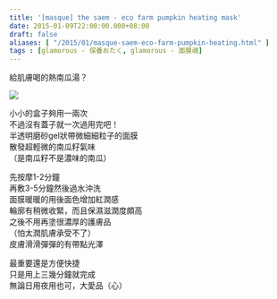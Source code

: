 ```yaml
---
title: '[masque] the saem - eco farm pumpkin heating mask'
date: 2015-01-09T22:00:00.000+08:00
draft: false
aliases: [ "/2015/01/masque-saem-eco-farm-pumpkin-heating.html" ]
tags : [glamorous - 保養おたく, glamorous - 面膜魂]
---
```


給肌膚喝的熱南瓜湯？  

![](/images/thesaempumpkin.jpg)

小小的盒子夠用一兩次  
不過沒有蓋子就一次過用完吧！  
半透明磨砂gel狀帶微細細粒子的面膜  
散發超輕微的南瓜籽氣味  
（是南瓜籽不是濃味的南瓜）  
  
先按摩1-2分鐘  
再敷3-5分鐘然後過水沖洗  
面膜暖暖的用後面色增加紅潤感  
輪廓有稍微收緊，而且保濕滋潤度頗高  
之後不用再塗很濃厚的護膚品  
（怕太潤肌膚承受不了）  
皮膚滑滑彈彈的有帶點光澤  
  
最重要還是方便快捷  
只是用上三幾分鐘就完成  
無論日用夜用也可，大愛品（心）
